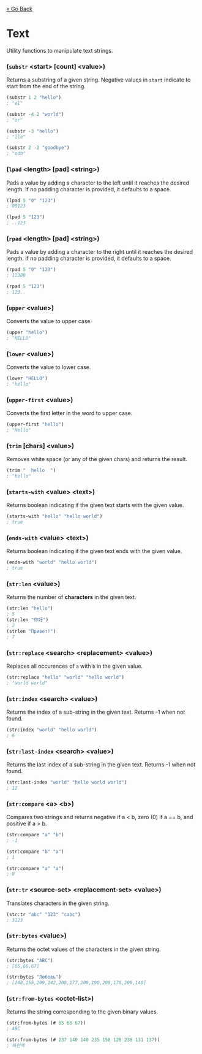 [&laquo; Go Back](./Expr.md)
# Text
Utility functions to manipulate text strings.

### (`substr` \<start> [count] \<value>)
Returns a substring of a given string. Negative values in `start` indicate to start from the end of the string.
```lisp
(substr 1 2 "hello")
; "el"

(substr -4 2 "world")
; "or"

(substr -3 "hello")
; "llo"

(substr 2 -2 "goodbye")
; "odb"
```

### (`lpad` \<length> [pad] \<string>)
Pads a value by adding a character to the left until it reaches the desired length. If no padding character
is provided, it defaults to a space.
```lisp
(lpad 5 "0" "123")
; 00123

(lpad 5 "123")
; ..123
```

### (`rpad` \<length> [pad] \<string>)
Pads a value by adding a character to the right until it reaches the desired length. If no padding character
is provided, it defaults to a space.
```lisp
(rpad 5 "0" "123")
; 12300

(rpad 5 "123")
; 123..
```

### (`upper` \<value>)
Converts the value to upper case.
```lisp
(upper "hello")
; "HELLO"
```

### (`lower` \<value>)
Converts the value to lower case.
```lisp
(lower "HELLO")
; "hello"
```

### (`upper-first` \<value>)
Converts the first letter in the word to upper case.
```lisp
(upper-first "hello")
; "Hello"
```

### (`trim` [chars] \<value>)
Removes white space (or any of the given chars) and returns the result.
```lisp
(trim "  hello  ")
; "hello"
```

### (`starts-with` \<value> \<text>)
Returns boolean indicating if the given text starts with the given value.
```lisp
(starts-with "hello" "hello world")
; true
```

### (`ends-with` \<value> \<text>)
Returns boolean indicating if the given text ends with the given value.
```lisp
(ends-with "world" "hello world")
; true
```

### (`str:len` \<value>)
Returns the number of **characters** in the given text.
```lisp
(str:len "hello")
; 5
(str:len "你好")
; 2
(strlen "Привет!")
; 7
```

### (`str:replace` \<search> \<replacement> \<value>)
Replaces all occurences of `a` with `b` in the given value.
```lisp
(str:replace "hello" "world" "hello world")
; "world world"
```

### (`str:index` \<search> \<value>)
Returns the index of a sub-string in the given text. Returns -1 when not found.
```lisp
(str:index "world" "hello world")
; 6
```

### (`str:last-index` \<search> \<value>)
Returns the last index of a sub-string in the given text. Returns -1 when not found.
```lisp
(str:last-index "world" "hello world world")
; 12
```

### (`str:compare` \<a> \<b>)
Compares two strings and returns negative if a \< b, zero (0) if a == b, and positive if a > b.
```lisp
(str:compare "a" "b")
; -1

(str:compare "b" "a")
; 1

(str:compare "a" "a")
; 0
```

### (`str:tr` \<source-set> \<replacement-set> \<value>)
Translates characters in the given string.
```lisp
(str:tr "abc" "123" "cabc")
; 3123
```

### (`str:bytes` \<value>)
Returns the octet values of the characters in the given string.
```lisp
(str:bytes "ABC")
; [65,66,67]

(str:bytes "Любовь")
; [208,155,209,142,208,177,208,190,208,178,209,140]
```

### (`str:from-bytes` \<octet-list>)
Returns the string corresponding to the given binary values.
```lisp
(str:from-bytes (# 65 66 67))
; ABC

(str:from-bytes (# 237 140 140 235 158 128 236 131 137))
; 파란색
```
